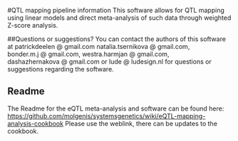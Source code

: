 #QTL mapping pipeline information
This software allows for QTL mapping using linear models and direct meta-analysis of such data through weighted Z-score analysis.

##Questions or suggestions?
You can contact the authors of this software at patrickdeelen&nbsp;@&nbsp;gmail.com natalia.tsernikova&nbsp;@&nbsp;gmail.com, bonder.m.j&nbsp;@&nbsp;gmail.com, westra.harmjan&nbsp;@&nbsp;gmail.com, dashazhernakova&nbsp;@&nbsp;gmail.com or lude&nbsp;@&nbsp;ludesign.nl for questions or suggestions regarding the software.

## Readme
The Readme for the eQTL meta-analysis and software can be found here:
https://github.com/molgenis/systemsgenetics/wiki/eQTL-mapping-analysis-cookbook
Please use the weblink, there can be updates to the cookbook.